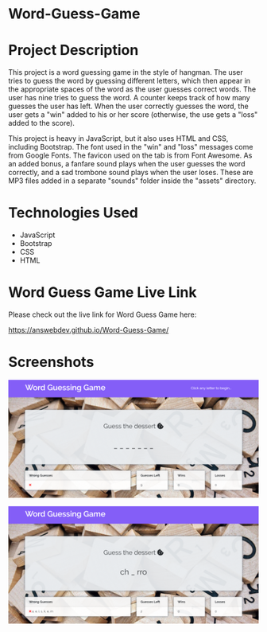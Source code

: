 # Word-Guess-Game

# Project Description

This project is a word guessing game in the style of hangman. The user tries to guess the word by guessing different letters, which then appear in the appropriate spaces of the word as the user guesses correct words. The user has nine tries to guess the word. A counter keeps track of how many guesses the user has left. When the user correctly guesses the word, the user gets a "win" added to his or her score (otherwise, the use gets a "loss" added to the score).

This project is heavy in JavaScript, but it also uses HTML and CSS, including Bootstrap. The font used in the "win" and "loss" messages come from Google Fonts. The favicon used on the tab is from Font Awesome. As an added bonus, a fanfare sound plays when the user guesses the word correctly, and a sad trombone sound plays when the user loses. These are MP3 files added in a separate "sounds" folder inside the "assets" directory.

# Technologies Used

* JavaScript
* Bootstrap
* CSS
* HTML

# Word Guess Game Live Link

Please check out the live link for Word Guess Game here:

https://answebdev.github.io/Word-Guess-Game/

# Screenshots

![Screenshot 01](screenshots/wordGuess_screenshot01.png "Word Guess Game")

![Screenshot 02](screenshots/wordGuess_screenshot02.png "Guess the Dessert")
